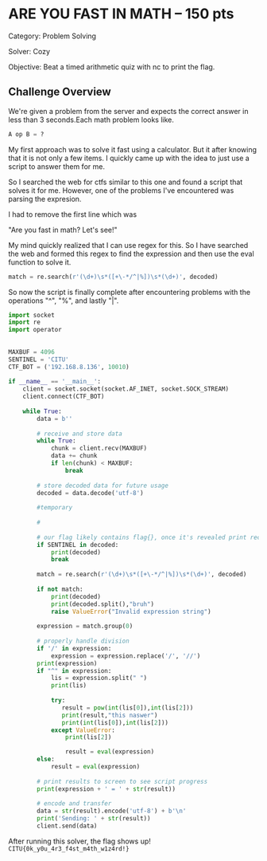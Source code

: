 # ARE YOU FAST IN MATH – 150 pts
Category: Problem Solving

Solver: Cozy

Objective:
Beat a timed arithmetic quiz with nc to print the flag.

## Challenge Overview
We're given a problem from the server and expects the correct answer in less than 3 seconds.Each math problem looks like.

```python
A op B = ?
```

My first approach was to solve it fast using a calculator. But it after knowing that it is not only a few items. I quickly came up with the idea to just use a script to answer them for me.

So I searched the web for ctfs similar to this one and found a script that solves it for me. However, one of the problems I've encountered was parsing the expresion.

I had to remove the first line which was

"Are you fast in math? Let's see!"

My mind quickly realized that I can use regex for this. So I have searched the web and formed this regex to find the expression and  then use the eval function to solve it.

```python
match = re.search(r'(\d+)\s*([+\-*/^|%])\s*(\d+)', decoded)
```

So now the script is finally complete after encountering problems with the operations "^", "%", and lastly "|".

```python
import socket
import re
import operator
 
 
MAXBUF = 4096
SENTINEL = 'CITU'
CTF_BOT = ('192.168.8.136', 10010)
 
if __name__ == '__main__':
    client = socket.socket(socket.AF_INET, socket.SOCK_STREAM)
    client.connect(CTF_BOT)
 
    while True:
        data = b''
 
        # receive and store data
        while True:
            chunk = client.recv(MAXBUF)
            data += chunk
            if len(chunk) < MAXBUF:
                break
       
        # store decoded data for future usage
        decoded = data.decode('utf-8')
       
        #temporary
      
        #
 
        # our flag likely contains flag{}, once it's revealed print received data and exit
        if SENTINEL in decoded:
            print(decoded)
            break
       
        match = re.search(r'(\d+)\s*([+\-*/^|%])\s*(\d+)', decoded)
 
        if not match:
            print(decoded)
            print(decoded.split(),"bruh")
            raise ValueError("Invalid expression string")
       
        expression = match.group(0)
 
        # properly handle division
        if '/' in expression:
            expression = expression.replace('/', '//')
        print(expression)
        if "^" in expression:
            lis = expression.split(" ")
            print(lis)
           
            try:
               result = pow(int(lis[0]),int(lis[2]))
               print(result,"this naswer")
               print(int(lis[0]),int(lis[2]))
            except ValueError:
                print(lis[2])

                result = eval(expression)
        else:
            result = eval(expression)
 
        # print results to screen to see script progress
        print(expression + ' = ' + str(result))
 
        # encode and transfer
        data = str(result).encode('utf-8') + b'\n'
        print('Sending: ' + str(result))
        client.send(data)
```
After running this solver, the flag shows up!
`CITU{0k_y0u_4r3_f4st_m4th_w1z4rd!}`
